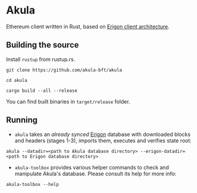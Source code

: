 # Akula
Ethereum client written in Rust, based on [Erigon client architecture](https://github.com/ledgerwatch/interfaces).

## Building the source

Install `rustup` from rustup.rs.

```
git clone https://github.com/akula-bft/akula

cd akula

cargo build --all --release
```

You can find built binaries in `target/release` folder.

## Running

* `akula` takes an _already synced_ [Erigon](https://github.com/ledgerwatch/erigon) database with downloaded blocks and headers (stages 1-3), imports them, executes and verifies state root:

```
akula --datadir=<path to Akula database directory> --erigon-datadir=<path to Erigon database directory>
```

* `akula-toolbox` provides various helper commands to check and manipulate Akula's database. Please consult its help for more info:
```
akula-toolbox --help
```
